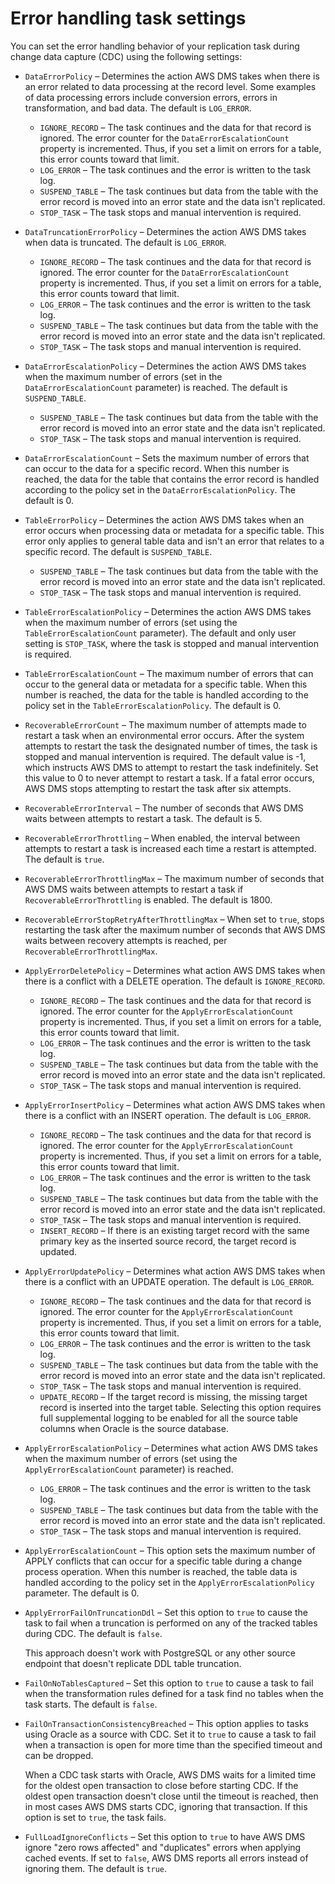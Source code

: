 # Error handling task settings<a name="CHAP_Tasks.CustomizingTasks.TaskSettings.ErrorHandling"></a>

You can set the error handling behavior of your replication task during change data capture \(CDC\) using the following settings:
+ `DataErrorPolicy` – Determines the action AWS DMS takes when there is an error related to data processing at the record level\. Some examples of data processing errors include conversion errors, errors in transformation, and bad data\. The default is `LOG_ERROR`\.
  + `IGNORE_RECORD` – The task continues and the data for that record is ignored\. The error counter for the `DataErrorEscalationCount` property is incremented\. Thus, if you set a limit on errors for a table, this error counts toward that limit\. 
  + `LOG_ERROR` – The task continues and the error is written to the task log\.
  + `SUSPEND_TABLE` – The task continues but data from the table with the error record is moved into an error state and the data isn't replicated\.
  + `STOP_TASK` – The task stops and manual intervention is required\.
+ `DataTruncationErrorPolicy` – Determines the action AWS DMS takes when data is truncated\. The default is `LOG_ERROR`\.
  + `IGNORE_RECORD` – The task continues and the data for that record is ignored\. The error counter for the `DataErrorEscalationCount` property is incremented\. Thus, if you set a limit on errors for a table, this error counts toward that limit\. 
  + `LOG_ERROR` – The task continues and the error is written to the task log\.
  + `SUSPEND_TABLE` – The task continues but data from the table with the error record is moved into an error state and the data isn't replicated\.
  + `STOP_TASK` – The task stops and manual intervention is required\.
+ `DataErrorEscalationPolicy` – Determines the action AWS DMS takes when the maximum number of errors \(set in the `DataErrorEscalationCount` parameter\) is reached\. The default is `SUSPEND_TABLE`\.
  + `SUSPEND_TABLE` – The task continues but data from the table with the error record is moved into an error state and the data isn't replicated\.
  + `STOP_TASK` – The task stops and manual intervention is required\.
+ `DataErrorEscalationCount` – Sets the maximum number of errors that can occur to the data for a specific record\. When this number is reached, the data for the table that contains the error record is handled according to the policy set in the `DataErrorEscalationPolicy`\. The default is 0\. 
+ `TableErrorPolicy` – Determines the action AWS DMS takes when an error occurs when processing data or metadata for a specific table\. This error only applies to general table data and isn't an error that relates to a specific record\. The default is `SUSPEND_TABLE`\.
  + `SUSPEND_TABLE` – The task continues but data from the table with the error record is moved into an error state and the data isn't replicated\.
  + `STOP_TASK` – The task stops and manual intervention is required\.
+ `TableErrorEscalationPolicy` – Determines the action AWS DMS takes when the maximum number of errors \(set using the `TableErrorEscalationCount` parameter\)\. The default and only user setting is `STOP_TASK`, where the task is stopped and manual intervention is required\.
+ `TableErrorEscalationCount` – The maximum number of errors that can occur to the general data or metadata for a specific table\. When this number is reached, the data for the table is handled according to the policy set in the `TableErrorEscalationPolicy`\. The default is 0\. 
+ `RecoverableErrorCount` – The maximum number of attempts made to restart a task when an environmental error occurs\. After the system attempts to restart the task the designated number of times, the task is stopped and manual intervention is required\. The default value is \-1, which instructs AWS DMS to attempt to restart the task indefinitely\. Set this value to 0 to never attempt to restart a task\. If a fatal error occurs, AWS DMS stops attempting to restart the task after six attempts\.
+ `RecoverableErrorInterval` – The number of seconds that AWS DMS waits between attempts to restart a task\. The default is 5\. 
+ `RecoverableErrorThrottling` – When enabled, the interval between attempts to restart a task is increased each time a restart is attempted\. The default is `true`\. 
+ `RecoverableErrorThrottlingMax` – The maximum number of seconds that AWS DMS waits between attempts to restart a task if `RecoverableErrorThrottling` is enabled\. The default is 1800\. 
+ `RecoverableErrorStopRetryAfterThrottlingMax` – When set to `true`, stops restarting the task after the maximum number of seconds that AWS DMS waits between recovery attempts is reached, per `RecoverableErrorThrottlingMax`\.
+ `ApplyErrorDeletePolicy` – Determines what action AWS DMS takes when there is a conflict with a DELETE operation\. The default is `IGNORE_RECORD`\.
  + `IGNORE_RECORD` – The task continues and the data for that record is ignored\. The error counter for the `ApplyErrorEscalationCount` property is incremented\. Thus, if you set a limit on errors for a table, this error counts toward that limit\. 
  + `LOG_ERROR` – The task continues and the error is written to the task log\.
  + `SUSPEND_TABLE` – The task continues but data from the table with the error record is moved into an error state and the data isn't replicated\.
  + `STOP_TASK` – The task stops and manual intervention is required\.
+ `ApplyErrorInsertPolicy` – Determines what action AWS DMS takes when there is a conflict with an INSERT operation\. The default is `LOG_ERROR`\.
  + `IGNORE_RECORD` – The task continues and the data for that record is ignored\. The error counter for the `ApplyErrorEscalationCount` property is incremented\. Thus, if you set a limit on errors for a table, this error counts toward that limit\. 
  + `LOG_ERROR` – The task continues and the error is written to the task log\.
  + `SUSPEND_TABLE` – The task continues but data from the table with the error record is moved into an error state and the data isn't replicated\.
  + `STOP_TASK` – The task stops and manual intervention is required\.
  + `INSERT_RECORD` – If there is an existing target record with the same primary key as the inserted source record, the target record is updated\.
+ `ApplyErrorUpdatePolicy` – Determines what action AWS DMS takes when there is a conflict with an UPDATE operation\. The default is `LOG_ERROR`\.
  + `IGNORE_RECORD` – The task continues and the data for that record is ignored\. The error counter for the `ApplyErrorEscalationCount` property is incremented\. Thus, if you set a limit on errors for a table, this error counts toward that limit\. 
  + `LOG_ERROR` – The task continues and the error is written to the task log\.
  + `SUSPEND_TABLE` – The task continues but data from the table with the error record is moved into an error state and the data isn't replicated\.
  + `STOP_TASK` – The task stops and manual intervention is required\.
  + `UPDATE_RECORD` – If the target record is missing, the missing target record is inserted into the target table\. Selecting this option requires full supplemental logging to be enabled for all the source table columns when Oracle is the source database\.
+ `ApplyErrorEscalationPolicy` – Determines what action AWS DMS takes when the maximum number of errors \(set using the `ApplyErrorEscalationCount` parameter\) is reached\.
  + `LOG_ERROR` – The task continues and the error is written to the task log\.
  + `SUSPEND_TABLE` – The task continues but data from the table with the error record is moved into an error state and the data isn't replicated\.
  + `STOP_TASK` – The task stops and manual intervention is required\.
+ `ApplyErrorEscalationCount` – This option sets the maximum number of APPLY conflicts that can occur for a specific table during a change process operation\. When this number is reached, the table data is handled according to the policy set in the `ApplyErrorEscalationPolicy` parameter\. The default is 0\. 
+ `ApplyErrorFailOnTruncationDdl` – Set this option to `true` to cause the task to fail when a truncation is performed on any of the tracked tables during CDC\. The default is `false`\. 

  This approach doesn't work with PostgreSQL or any other source endpoint that doesn't replicate DDL table truncation\.
+ `FailOnNoTablesCaptured` – Set this option to `true` to cause a task to fail when the transformation rules defined for a task find no tables when the task starts\. The default is `false`\. 
+ `FailOnTransactionConsistencyBreached` – This option applies to tasks using Oracle as a source with CDC\. Set it to `true` to cause a task to fail when a transaction is open for more time than the specified timeout and can be dropped\. 

  When a CDC task starts with Oracle, AWS DMS waits for a limited time for the oldest open transaction to close before starting CDC\. If the oldest open transaction doesn't close until the timeout is reached, then in most cases AWS DMS starts CDC, ignoring that transaction\. If this option is set to `true`, the task fails\.
+ `FullLoadIgnoreConflicts` – Set this option to `true` to have AWS DMS ignore "zero rows affected" and "duplicates" errors when applying cached events\. If set to `false`, AWS DMS reports all errors instead of ignoring them\. The default is `true`\. 